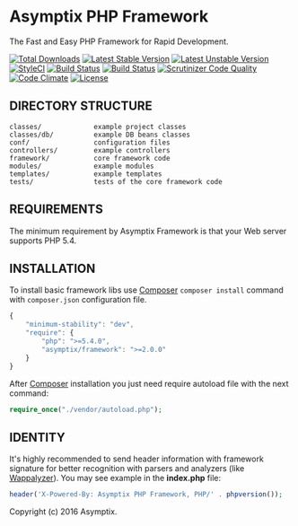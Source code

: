 # Asymptix PHP Framework

The Fast and Easy PHP Framework for Rapid Development.

[![Total Downloads](https://poser.pugx.org/asymptix/framework/downloads)](https://packagist.org/packages/asymptix/framework)
[![Latest Stable Version](https://poser.pugx.org/asymptix/framework/v/stable)](https://packagist.org/packages/asymptix/framework)
[![Latest Unstable Version](https://poser.pugx.org/asymptix/framework/v/unstable)](https://packagist.org/packages/asymptix/framework)
[![StyleCI](https://styleci.io/repos/31887470/shield)](https://styleci.io/repos/31887470)
[![Build Status](https://travis-ci.org/Asymptix/Framework.svg?branch=master)](https://travis-ci.org/Asymptix/Framework)
[![Build Status](https://scrutinizer-ci.com/g/Asymptix/Framework/badges/build.png?b=master)](https://scrutinizer-ci.com/g/Asymptix/Framework/build-status/master)
[![Scrutinizer Code Quality](https://scrutinizer-ci.com/g/Asymptix/Framework/badges/quality-score.png?b=master)](https://scrutinizer-ci.com/g/Asymptix/Framework/?branch=master)
[![Code Climate](https://codeclimate.com/github/Asymptix/Framework/badges/gpa.svg)](https://codeclimate.com/github/Asymptix/Framework)
[![License](https://poser.pugx.org/asymptix/framework/license)](https://packagist.org/packages/asymptix/framework)

DIRECTORY STRUCTURE
---

```
classes/             example project classes
classes/db/          example DB beans classes
conf/                configuration files
controllers/         example controllers
framework/           core framework code
modules/             example modules
templates/           example templates
tests/               tests of the core framework code
```

REQUIREMENTS
---

The minimum requirement by Asymptix Framework is that your Web server supports PHP 5.4.

INSTALLATION
---

To install basic framework libs use [Composer](https://getcomposer.org/) `composer install` command with `composer.json` configuration file.

```js
{
    "minimum-stability": "dev",
    "require": {
        "php": ">=5.4.0",
		"asymptix/framework": ">=2.0.0"
    }
}
```

After [Composer](https://getcomposer.org/) installation you just need require autoload file with the next command:

```php
require_once("./vendor/autoload.php");
```

IDENTITY
---

It's highly recommended to send header information with framework signature for better recognition with parsers and analyzers (like [Wappalyzer](https://github.com/AliasIO/Wappalyzer)).
You may see example in the __index.php__ file:

```php
header('X-Powered-By: Asymptix PHP Framework, PHP/' . phpversion());
```

Copyright (c) 2016 Asymptix.
